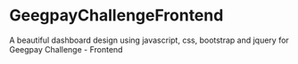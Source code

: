 # GeegpayChallengeFrontend
A beautiful dashboard design using javascript, css, bootstrap and jquery for Geegpay Challenge - Frontend
